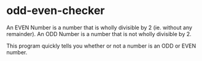 # odd-even-checker
An EVEN Number is a number that is wholly divisible by 2 (ie. without any remainder).
An ODD Number is a number that is not wholly divisible by 2.

This program quickly tells you whether or not a number is an ODD or EVEN number.
